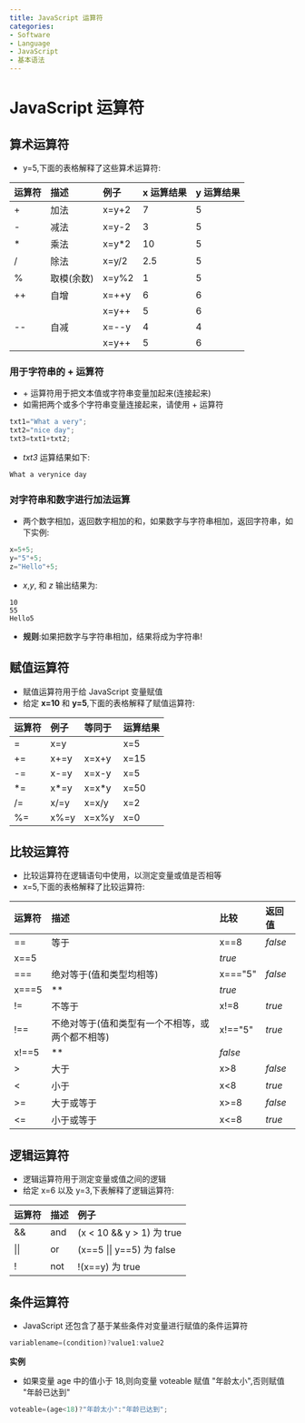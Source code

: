 ```yaml
---
title: JavaScript 运算符
categories:
- Software
- Language
- JavaScript
- 基本语法
---
```

# JavaScript 运算符

## 算术运算符

- y=5,下面的表格解释了这些算术运算符:

| 运算符 | 描述         | 例子  | x 运算结果 | y 运算结果 |
| :----- | :----------- | :---- | :--------- | :--------- |
| +      | 加法         | x=y+2 | 7          | 5          |
| -      | 减法         | x=y-2 | 3          | 5          |
| *      | 乘法         | x=y*2 | 10         | 5          |
| /      | 除法         | x=y/2 | 2.5        | 5          |
| %      | 取模(余数) | x=y%2 | 1          | 5          |
| ++     | 自增         | x=++y | 6          | 6          |
|        |              | x=y++ | 5          | 6          |
| --     | 自减         | x=--y | 4          | 4          |
|        |              | x=y++ | 5          | 6          |

### 用于字符串的 + 运算符

- \+ 运算符用于把文本值或字符串变量加起来(连接起来)
- 如需把两个或多个字符串变量连接起来，请使用 + 运算符

```js
txt1="What a very";
txt2="nice day";
txt3=txt1+txt2;
```

- *txt3* 运算结果如下:

```js
What a verynice day
```

### 对字符串和数字进行加法运算

- 两个数字相加，返回数字相加的和，如果数字与字符串相加，返回字符串，如下实例:

```js
x=5+5;
y="5"+5;
z="Hello"+5;
```

- *x*,*y*, 和 *z* 输出结果为:

```
10
55
Hello5
```

- **规则**:如果把数字与字符串相加，结果将成为字符串!

## 赋值运算符

- 赋值运算符用于给 JavaScript 变量赋值
- 给定 **x=10** 和 **y=5**,下面的表格解释了赋值运算符:

| 运算符 | 例子 | 等同于 | 运算结果 |
| :----- | :--- | :----- | :------- |
| =      | x=y  |        | x=5      |
| +=     | x+=y | x=x+y  | x=15     |
| -=     | x-=y | x=x-y  | x=5      |
| *=     | x*=y | x=x*y  | x=50     |
| /=     | x/=y | x=x/y  | x=2      |
| %=     | x%=y | x=x%y  | x=0      |

## 比较运算符

- 比较运算符在逻辑语句中使用，以测定变量或值是否相等
- x=5,下面的表格解释了比较运算符:

| 运算符 | 描述                                               | 比较    | 返回值  |
| :----- | :------------------------------------------------- | :------ | :------ |
| ==     | 等于                                               | x==8    | *false* |
| x==5   |                                                    | *true*  |         |
| ===    | 绝对等于(值和类型均相等)                         | x==="5" | *false* |
| x===5  | **                                                 | *true*  |         |
| !=     | 不等于                                             | x!=8    | *true*  |
| !==    | 不绝对等于(值和类型有一个不相等，或两个都不相等) | x!=="5" | *true*  |
| x!==5  | **                                                 | *false* |         |
| >      | 大于                                               | x>8     | *false* |
| <      | 小于                                               | x<8     | *true*  |
| >=     | 大于或等于                                         | x>=8    | *false* |
| <=     | 小于或等于                                         | x<=8    | *true*  |

## 逻辑运算符

- 逻辑运算符用于测定变量或值之间的逻辑
- 给定 x=6 以及 y=3,下表解释了逻辑运算符:

| 运算符 | 描述 | 例子                       |
| :----- | :--- | :------------------------- |
| &&     | and  | (x < 10 && y > 1) 为 true  |
| \|\|   | or   | (x\==5 \|\| y==5) 为 false |
| !      | not  | !(x==y) 为 true            |

## 条件运算符

- JavaScript 还包含了基于某些条件对变量进行赋值的条件运算符

```js
variablename=(condition)?value1:value2
```

**实例**

- 如果变量 age 中的值小于 18,则向变量 voteable 赋值 "年龄太小",否则赋值 "年龄已达到"

```js
voteable=(age<18)?"年龄太小":"年龄已达到";
```

